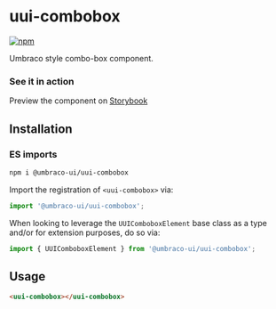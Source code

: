 # uui-combobox

[![npm](https://img.shields.io/npm/v/@umbraco-ui/uui-combobox?logoColor=%231B264F)](https://www.npmjs.com/package/@umbraco-ui/uui-combobox)

Umbraco style combo-box component.

### See it in action

Preview the component on [Storybook](https://uui.umbraco.com/?path=/docs/uui-combobox--docs)

## Installation

### ES imports

```zsh
npm i @umbraco-ui/uui-combobox
```

Import the registration of `<uui-combobox>` via:

```javascript
import '@umbraco-ui/uui-combobox';
```

When looking to leverage the `UUIComboboxElement` base class as a type and/or for extension purposes, do so via:

```javascript
import { UUIComboboxElement } from '@umbraco-ui/uui-combobox';
```

## Usage

```html
<uui-combobox></uui-combobox>
```
